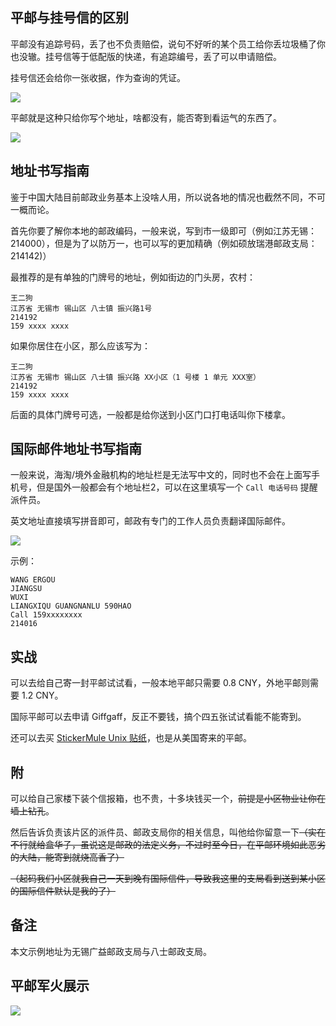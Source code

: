 ## 平邮与挂号信的区别

平邮没有追踪号码，丢了也不负责赔偿，说句不好听的某个员工给你丢垃圾桶了你也没辙。挂号信等于低配版的快递，有追踪编号，丢了可以申请赔偿。

挂号信还会给你一张收据，作为查询的凭证。

![](https://s3-jp-ap-3.040407.xyz/oss/photos/Telegram_mGS6Tybumi.png)

平邮就是这种只给你写个地址，啥都没有，能否寄到看运气的东西了。

![](https://s3-jp-ap-3.040407.xyz/oss/photos/msedge_5oLVRWUBG8.png)

## 地址书写指南

鉴于中国大陆目前邮政业务基本上没啥人用，所以说各地的情况也截然不同，不可一概而论。

首先你要了解你本地的邮政编码，一般来说，写到市一级即可（例如江苏无锡：214000），但是为了以防万一，也可以写的更加精确（例如硕放瑞港邮政支局：214142)）

最推荐的是有单独的门牌号的地址，例如街边的门头房，农村：

```
王二狗
江苏省 无锡市 锡山区 八士镇 振兴路1号
214192
159 xxxx xxxx
```

如果你居住在小区，那么应该写为：

```
王二狗
江苏省 无锡市 锡山区 八士镇 振兴路 XX小区（1 号楼 1 单元 XXX室）
214192
159 xxxx xxxx
```

后面的具体门牌号可选，一般都是给你送到小区门口打电话叫你下楼拿。

## 国际邮件地址书写指南

一般来说，海淘/境外金融机构的地址栏是无法写中文的，同时也不会在上面写手机号，但是国外一般都会有个地址栏2，可以在这里填写一个 `Call 电话号码` 提醒派件员。

英文地址直接填写拼音即可，邮政有专门的工作人员负责翻译国际邮件。

![](https://s3-jp-ap-3.040407.xyz/oss/photos/msedge_jtcTwRyeZ3.png)

示例：

```
WANG ERGOU
JIANGSU
WUXI
LIANGXIQU GUANGNANLU 590HAO
Call 159xxxxxxxx
214016
```

## 实战

可以去给自己寄一封平邮试试看，一般本地平邮只需要 0.8 CNY，外地平邮则需要 1.2 CNY。

国际平邮可以去申请 Giffgaff，反正不要钱，搞个四五张试试看能不能寄到。

还可以去买 [StickerMule Unix 贴纸]()，也是从美国寄来的平邮。

## 附

可以给自己家楼下装个信报箱，也不贵，十多块钱买一个，~~前提是小区物业让你在墙上钻孔~~。

然后告诉负责该片区的派件员、邮政支局你的相关信息，叫他给你留意一下~~（实在不行就给盒华子，虽说这是邮政的法定义务，不过时至今日，在平邮环境如此恶劣的大陆，能寄到就烧高香了）~~

~~（起码我们小区就我自己一天到晚有国际信件，导致我这里的支局看到送到某小区的国际信件默认是我的了）~~

## 备注

本文示例地址为无锡广益邮政支局与八士邮政支局。

## 平邮军火展示

![](https://s3-jp-ap-3.040407.xyz/oss/photos/msedge_ovQ23TNVRP.png)